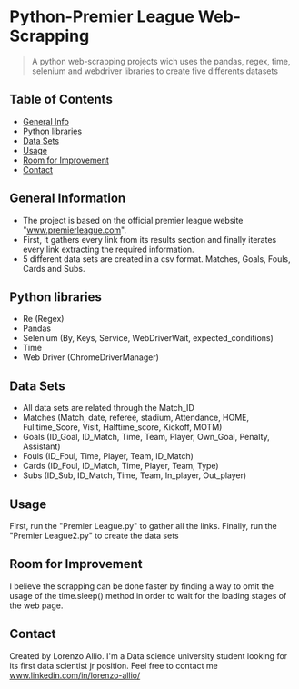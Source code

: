 # Python-Premier League Web-Scrapping
> A python web-scrapping projects wich uses the pandas, regex, time, selenium and webdriver libraries to create five differents datasets

## Table of Contents
* [General Info](#general-information)
* [Python libraries](#Python-libraries)
* [Data Sets](#Data-Sets)
* [Usage](#usage)
* [Room for Improvement](#room-for-improvement)
* [Contact](#contact)


## General Information
- The project is based on the official premier league website "www.premierleague.com". 
- First, it gathers every link from its results section and finally iterates every link extracting the required information.
- 5 different data sets are created in a csv format. Matches, Goals, Fouls, Cards and Subs. 


## Python libraries
- Re (Regex)
- Pandas
- Selenium (By, Keys, Service, WebDriverWait, expected_conditions)
- Time
- Web Driver (ChromeDriverManager)


## Data Sets
- All data sets are related through the Match_ID
- Matches (Match, date, referee, stadium, Attendance, HOME, Fulltime_Score, Visit, Halftime_score, Kickoff, MOTM)
- Goals (ID_Goal, ID_Match, Time, Team, Player, Own_Goal, Penalty, Assistant)
- Fouls (ID_Foul, Time, Player, Team, ID_Match)
- Cards (ID_Foul, ID_Match, Time, Player, Team, Type)
- Subs (ID_Sub, ID_Match, Time, Team, In_player, Out_player)


## Usage
First, run the "Premier League.py" to gather all the links.
Finally, run the "Premier League2.py" to create the data sets


## Room for Improvement
I believe the scrapping can be done faster by finding a way to omit the usage of the time.sleep() method in order to wait for the loading stages of the web page.



## Contact
Created by Lorenzo Allio. I'm a Data science university student looking for its first data scientist jr position. Feel free to contact me www.linkedin.com/in/lorenzo-allio/

